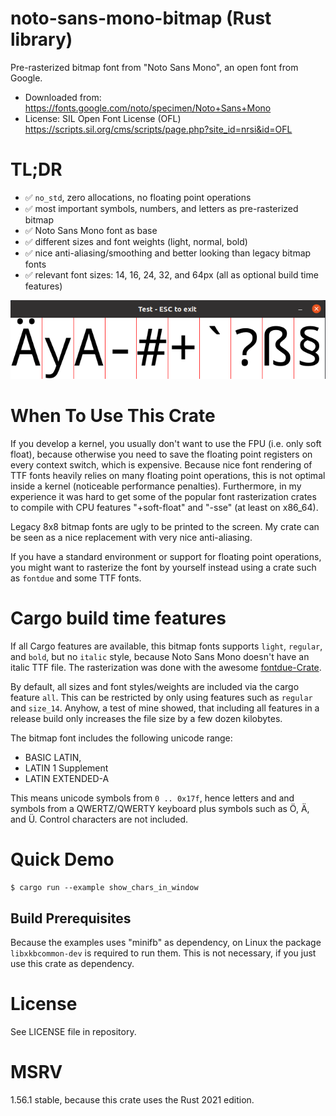 # noto-sans-mono-bitmap (Rust library)

Pre-rasterized bitmap font from "Noto Sans Mono", an open font from Google.
* Downloaded from: <https://fonts.google.com/noto/specimen/Noto+Sans+Mono>
* License: SIL Open Font License (OFL) <https://scripts.sil.org/cms/scripts/page.php?site_id=nrsi&id=OFL>

# TL;DR
* ✅ `no_std`, zero allocations, no floating point operations
* ✅ most important symbols, numbers, and letters as pre-rasterized bitmap
* ✅ Noto Sans Mono font as base
* ✅ different sizes and font weights (light, normal, bold)
* ✅ nice anti-aliasing/smoothing and better looking than legacy bitmap fonts
* ✅ relevant font sizes: 14, 16, 24, 32, and 64px (all as optional build time features)

![Screenshot of the bitmap font.](screenshot_bitmap_font.png "Screenshot of the bitmap font.")

# When To Use This Crate
If you develop a kernel, you usually don't want to use the FPU (i.e. only soft float),
because otherwise you need to save the floating point registers on every context switch,
which is expensive. Because nice font rendering of TTF fonts heavily relies on many
floating point operations, this is not optimal inside a kernel (noticeable performance penalties).
Furthermore, in my experience it was hard to get some of the popular font rasterization
crates to compile with CPU features "+soft-float" and "-sse" (at least on x86_64).

Legacy 8x8 bitmap fonts are ugly to be printed to the screen. My crate can be seen as a nice
replacement with very nice anti-aliasing.

If you have a standard environment or support for floating point operations, you might want
to rasterize the font by yourself instead using a crate such as `fontdue` and some TTF fonts.

# Cargo build time features
If all Cargo features are available, this bitmap fonts supports `light`, `regular`,
and `bold`, but no `italic` style, because Noto Sans Mono doesn't have an italic
TTF file. The rasterization was done with the awesome [fontdue-Crate](https://crates.io/crates/fontdue).

By default, all sizes and font styles/weights are included via the cargo feature `all`.
This can be restricted by only using features such as `regular` and `size_14`. Anyhow,
a test of mine showed, that including all features in a release build only increases the
file size by a few dozen kilobytes.

The bitmap font includes the following unicode range:
- BASIC LATIN,
- LATIN 1 Supplement
- LATIN EXTENDED-A

This means unicode symbols from `0 .. 0x17f`, hence letters and
and symbols from a QWERTZ/QWERTY keyboard plus symbols such as
Ö, Ä, and Ü. Control characters are not included.

# Quick Demo
`$ cargo run --example show_chars_in_window`

## Build Prerequisites
Because the examples uses "minifb" as dependency, on Linux the package `libxkbcommon-dev` is required
to run them. This is not necessary, if you just use this crate as dependency.

# License
See LICENSE file in repository.

# MSRV
1.56.1 stable, because this crate uses the Rust 2021 edition.

